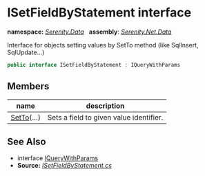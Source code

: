 # ISetFieldByStatement interface
**namespace:** *[Serenity.Data](../README.md#serenity.data-namespace)*   **assembly**: *[Serenity.Net.Data](../README.md)*

Interface for objects setting values by SetTo method (like SqlInsert, SqlUpdate...)

```csharp
public interface ISetFieldByStatement : IQueryWithParams
```

## Members

| name | description |
| --- | --- |
| [SetTo](ISetFieldByStatement/SetTo.md)(…) | Sets a field to given value identifier. |

## See Also

* interface [IQueryWithParams](IQueryWithParams.md)
* **Source:** *[ISetFieldByStatement.cs](https://github.com/serenity-is/Serenity/blob/master/src/Serenity.Net.Data/QueryModel/ISetFieldByStatement.cs)*